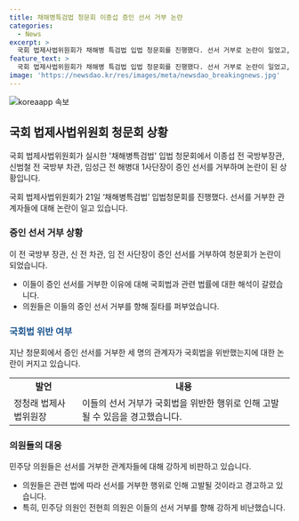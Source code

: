 ```yaml
---
title: 채해병특검법 청문회 이종섭 증인 선서 거부 논란
categories:
  - News
excerpt: >
  국회 법제사법위원회가 채해병 특검법 입법 청문회를 진행했다. 선서 거부로 논란이 일었고, 국회의 증언 거부는 고발조치 가능성이 제기됐다. 이에 관련 인물들은 수사 중이라는 이유로 선서 거부를 주장했고, 정부와 여당 의원들은 강력한 비판과 압박을 행사했다. 특히, 선서 거부를 둘러싼 토론에서는 고발 가능성과 강한 비난이 주된 내용이었다. (150자)
feature_text: >
  국회 법제사법위원회가 채해병 특검법 입법 청문회를 진행했다. 선서 거부로 논란이 일었고, 국회의 증언 거부는 고발조치 가능성이 제기됐다. 이에 관련 인물들은 수사 중이라는 이유로 선서 거부를 주장했고, 정부와 여당 의원들은 강력한 비판과 압박을 행사했다. 특히, 선서 거부를 둘러싼 토론에서는 고발 가능성과 강한 비난이 주된 내용이었다. (150자)
image: 'https://newsdao.kr/res/images/meta/newsdao_breakingnews.jpg'
---
```


<p><img src="https://newsdao.kr/res/images/meta/newsdao_breakingnews.jpg" alt="koreaapp 속보" /></p>

<h2 data-ke-size="size26">국회 법제사법위원회 청문회 상황</h2>

<p>국회 법제사법위원회가 실시한 '채해병특검법' 입법 청문회에서 이종섭 전 국방부장관, 신범철 전 국방부 차관, 임성근 전 해병대 1사단장이 증인 선서를 거부하며 논란이 된 상황입니다.</p>

<p data-ke-size="size16">국회 법제사법위원회가 21일 ‘채해병특검법’ 입법청문회를 진행했다. 선서를 거부한 관계자들에 대해 논란이 일고 있습니다.</p>

<h3>증인 선서 거부 상황</h3>

<p>이 전 국방부 장관, 신 전 차관, 임 전 사단장이 증인 선서를 거부하여 청문회가 논란이 되었습니다.</p>

<ul>
  <li>이들이 증인 선서를 거부한 이유에 대해 국회법과 관련 법률에 대한 해석이 갈렸습니다.</li>
  <li>의원들은 이들의 증인 선서 거부를 향해 질타를 퍼부었습니다.</li>
</ul>

<h3><b><span style="color: #1a5490;">국회법 위반 여부</span></b></h3>

<p>지난 청문회에서 증인 선서를 거부한 세 명의 관계자가 국회법을 위반했는지에 대한 논란이 커지고 있습니다.</p>

<table>
  <tr>
    <td style="text-align: center; height: 17px;"><b>발언</b></td>
    <td style="text-align: center; height: 17px;"><b>내용</b></td>
  </tr>
  <tr>
    <td style="text-align: left; height: 17px;">정청래 법제사법위원장</td>
    <td style="text-align: left; height: 17px;">이들의 선서 거부가 국회법을 위반한 행위로 인해 고발될 수 있음을 경고했습니다.</td>
  </tr>
</table>

<h3>의원들의 대응</h3>

<p>민주당 의원들은 선서를 거부한 관계자들에 대해 강하게 비판하고 있습니다.</p>

<ul>
  <li>의원들은 관련 법에 따라 선서를 거부한 행위로 인해 고발될 것이라고 경고하고 있습니다.</li>
  <li>특히, 민주당 의원인 전현희 의원은 이들의 선서 거부를 향해 강하게 비난했습니다.</li>
</ul>

<p data-ke-size="size16"></p>

